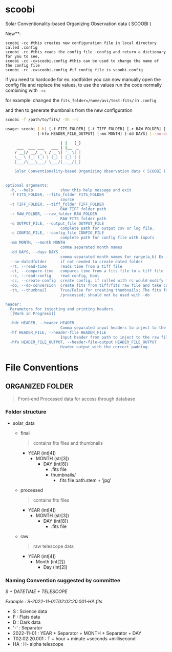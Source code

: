 # scoobi
Solar Conventionality-based Organizing Observation data ( SCOOBI )

New**:
```
scoobi -cc #this creates new configuration file in local directory called .config
scoobi -rc #this reads the config file .config and return a dictionary for you to see,
scoobi -cc -c=scoobi.config #this can be used to change the name of the config file
scoobi -rc -c=scoobi.config #if config file is scoobi.config
```
if you need to hardcode for ex. 
rootfolder you can now manually open the config file and replace the values,
to use the values run the code normally combining with `-rc`


for example:
changed the 
`fits_folder=/home/avi/test-fits/` in `.config`

and then to generate thumbnails from the new configuration 
```bash
scoobi -f /path/to/fits/ -th -rc
```



```bash
usage: scoobi [-h] [-f FITS_FOLDER] [-t TIFF_FOLDER] [-r RAW_FOLDER] [-o OUTPUT_FILE] [-c CONFIG_FILE] [-hdr HEADER] [-hf HEADER_FILE]
              [-hfo HEADER_FILE_OUTPUT] [-mm MONTH] [-dd DAYS] [--no-datedfolder] [-rt] [-ct] [-rc] [-cc] [-do] [-th]

                        | |   (_)   
     ___  ___ ___   ___ | |__  _ 
    / __|/ __/ _ \ / _ \| '_ \| |  
    \__ \ (_| (_) | (_) | |_) | |   
    |___/\___\___/ \___/|_.__/|_|   

    Solar Conventionality-based Organizing Observation data ( SCOOBI )
    

optional arguments:
  -h, --help            show this help message and exit
  -f FITS_FOLDER, --fits_folder FITS_FOLDER
                        source
  -t TIFF_FOLDER, --tiff_folder TIFF_FOLDER
                        RAW TIFF folder path
  -r RAW_FOLDER, --raw_folder RAW_FOLDER
                        RAW FITS folder path
  -o OUTPUT_FILE, --output_file OUTPUT_FILE
                        complete path for output csv or log file.
  -c CONFIG_FILE, --config_file CONFIG_FILE
                        complete path for config file with inputs
  -mm MONTH, --month MONTH
                        comma separated month names
  -dd DAYS, --days DAYS
                        comma separated month names for range(a,b) Ex --days='1,32'
  --no-datedfolder      if not needed to create dated folder
  -rt, --read-time      reads time from a tiff file
  -ct, --compare-time   compares time from a fits file to a tiff file
  -rc, --read-config    read config, bool
  -cc, --create-config  create config, if called with rc would modify from and to the CONFIG_FILE path
  -do, --do-conversion  create fits from tiff/fits raw file and take care of the folder structure. Requires tiff_folder or raw_folder path
  -th, --thumbnail      True/False for creating thumbnails; The fits folder path is required but should be more specific e.g atleaset including the
                        /processed; should not be used with -do

header:
  Parameters for injecting and printing headers.
  [[Work in Progress]]

  -hdr HEADER, --header HEADER
                        Comma separated input headers to inject to the raw file.
  -hf HEADER_FILE, --header-file HEADER_FILE
                        Input header from path to inject to the raw file.
  -hfo HEADER_FILE_OUTPUT, --header-file-output HEADER_FILE_OUTPUT
                        Header output with the correct padding.
```

# File Conventions


## ORGANIZED FOLDER 

> Front-end Processed data for access through database

### Folder structure

- solar_data
    - final
        > contains fits files and thumbnails
        - YEAR (int[4])
          - MONTH (str[3])
             - DAY (int[8])
                - .fits file
                - thumbnails/
                    - .fits file path.stem + 'jpg'
        
    - processed
        > contains fits files
        - YEAR (int[4])
           - MONTH (str[3])
             - DAY (int[8])
                - .fits file
                    
    - raw
        > raw telescope data
      - YEAR (int[4])
          - Month (int[2])
              - Day (int[2])


### Naming Convention suggested by committee

*S + DATETIME + TELESCOPE*

*Example : S-2022-11-01T02:02:20.001-HA.fits*



- S : Science data
- F : Flats data
- D : Dark data
- '-' : Separator
- 2022-11-01 : YEAR + Separator + MONTH + Separator + DAY
- T02:02:20.001 : T + hour + minute +seconds +millisecond
- HA : H- alpha telescope
